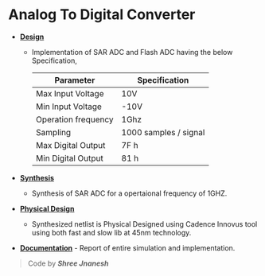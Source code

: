 # Analog To Digital Converter

-	**[Design](https://github.com/shreejnanesh/analog_to_digital_converter/tree/main/Design)**
    - Implementation of SAR ADC and Flash ADC having the below Specification,
        
        Parameter | Specification
        ------------ | -------------
        Max Input Voltage | 10V
        Min Input Voltage  | -10V
        Operation frequency | 1Ghz
        Sampling | 1000 samples / signal
        Max Digital Output | 7F h
        Min Digital Output | 81 h 

-	**[Synthesis](https://github.com/shreejnanesh/analog_to_digital_converter/tree/main/Synthesis)**
    - Synthesis of SAR ADC for a opertaional frequency of 1GHZ.
    
-	**[Physical Design](https://github.com/shreejnanesh/analog_to_digital_converter/tree/main/PhysicalDesign)**
    - Synthesized netlist is Physical Designed using Cadence Innovus tool using both fast and slow lib at 45nm technology.
    
-	**[Documentation](https://github.com/shreejnanesh/analog_to_digital_converter/tree/main/PhysicalDesign)** - Report of entire simulation and implementation.


>  Code by ***Shree Jnanesh***